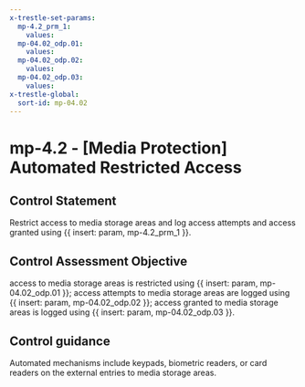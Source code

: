 ```yaml
---
x-trestle-set-params:
  mp-4.2_prm_1:
    values:
  mp-04.02_odp.01:
    values:
  mp-04.02_odp.02:
    values:
  mp-04.02_odp.03:
    values:
x-trestle-global:
  sort-id: mp-04.02
---
```


# mp-4.2 - \[Media Protection\] Automated Restricted Access

## Control Statement

Restrict access to media storage areas and log access attempts and access granted using {{ insert: param, mp-4.2_prm_1 }}.

## Control Assessment Objective

access to media storage areas is restricted using {{ insert: param, mp-04.02_odp.01 }};
access attempts to media storage areas are logged using {{ insert: param, mp-04.02_odp.02 }};
access granted to media storage areas is logged using {{ insert: param, mp-04.02_odp.03 }}.

## Control guidance

Automated mechanisms include keypads, biometric readers, or card readers on the external entries to media storage areas.
